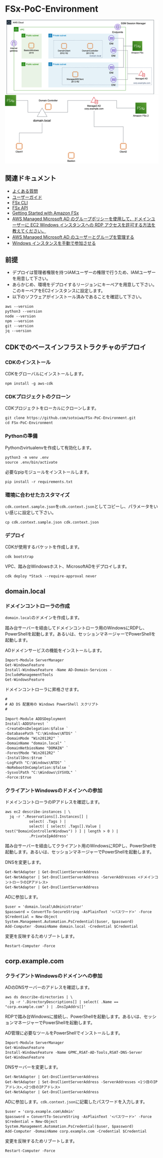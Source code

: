 # FSx-PoC-Environment

![](architecture1.png)
![](architecture2.png)

## 関連ドキュメント

- [よくある質問](https://aws.amazon.com/jp/fsx/windows/faqs/?nc=sn&loc=7)
- [ユーザーガイド](https://docs.aws.amazon.com/fsx/latest/WindowsGuide/what-is.html)
- [FSx CLI](https://docs.aws.amazon.com/cli/latest/reference/fsx/index.html)
- [FSx API](https://docs.aws.amazon.com/fsx/latest/APIReference/welcome.html)
- [Getting Started with Amazon FSx](https://docs.aws.amazon.com/fsx/latest/WindowsGuide/getting-started.html)
- [AWS Managed Microsoft AD のグループポリシーを使用して、ドメインユーザーに EC2 Windows インスタンスへの RDP アクセスを許可する方法を教えてください。](https://aws.amazon.com/jp/premiumsupport/knowledge-center/ec2-domain-user-rdp/)
- [AWS Managed Microsoft AD のユーザーとグループを管理する](https://docs.aws.amazon.com/ja_jp/directoryservice/latest/admin-guide/ms_ad_manage_users_groups.html)
- [Windows インスタンスを手動で参加させる](https://docs.aws.amazon.com/ja_jp/directoryservice/latest/admin-guide/join_windows_instance.html)

## 前提

- デプロイは管理者権限を持つIAMユーザーの権限で行うため、IAMユーザーを用意して下さい。
- あらかじめ、環境をデプロイするリージョンにキーペアを用意して下さい。このキーペアをEC2インスタンスに設定します。
- 以下のソフウェアがインストール済みであることを確認して下さい。

```
aws --version
python3 --version
node --version
npm --version
git --version
jq --version
```

## CDKでのベースインフラストラクチャのデプロイ

### CDKのインストール

CDKをグローバルにインストールします。

```
npm install -g aws-cdk
```

### CDKプロジェクトのクローン

CDKプロジェクトをローカルにクローンします。

```
git clone https://github.com/sotoiwa/FSx-PoC-Environment.git
cd FSx-PoC-Environment
```

### Pythonの準備

Pythonのvirtualenvを作成して有効化します。

```
python3 -m venv .env
source .env/bin/activate
```

必要なpipモジュールをインストールします。

```
pip install -r requirements.txt
```

### 環境に合わせたカスタマイズ

`cdk.context.sample.json`を`cdk.context.json`としてコピーし、パラメータをいい感じに設定して下さい。

```
cp cdk.context.sample.json cdk.context.json
```

### デプロイ

CDKが使用するバケットを作成します。

```
cdk bootstrap
```

VPC、踏み台Windowsホスト、MicrosoftADをデプロイします。

```
cdk deploy *Stack --require-approval never
```

## domain.local

### ドメインコントローラの作成

`domain.local`のドメインを作成します。

踏み台サーバーを経由してドメインコントローラ用のWindowsにRDPし、PowerShellを起動します。あるいは、セッションマネージャーでPowerShellを起動します。

ADドメインサービスの機能をインストールします。

```
Import-Module ServerManager
Get-WindowsFeature
Install-WindowsFeature -Name AD-Domain-Services -IncludeManagementTools
Get-WindowsFeature
```

ドメインコントローラに昇格させます。

```
#
# AD DS 配置用の Windows PowerShell スクリプト
#

Import-Module ADDSDeployment
Install-ADDSForest `
-CreateDnsDelegation:$false `
-DatabasePath "C:\Windows\NTDS" `
-DomainMode "Win2012R2" `
-DomainName "domain.local" `
-DomainNetbiosName "DOMAIN" `
-ForestMode "Win2012R2" `
-InstallDns:$true `
-LogPath "C:\Windows\NTDS" `
-NoRebootOnCompletion:$false `
-SysvolPath "C:\Windows\SYSVOL" `
-Force:$true
```

### クライアントWindowsのドメインへの参加

ドメインコントローラのIPアドレスを確認します。

```
aws ec2 describe-instances | \
  jq -r '.Reservations[].Instances[] |
           select( .Tags ) | 
           select( [ select( .Tags[].Value | test("DomainControllerWindows") ) ] | length > 0 ) | 
           .PrivateIpAddress'
```

踏み台サーバーを経由してクライアント用のWindowsにRDPし、PowerShellを起動します。あるいは、セッションマネージャーでPowerShellを起動します。

DNSを変更します。

```
Get-NetAdapter | Get-DnsClientServerAddress
Get-NetAdapter | Set-DnsClientServerAddress -ServerAddresses <ドメインコントローラのIPアドレス>
Get-NetAdapter | Get-DnsClientServerAddress
```

ADに参加します。

```
$user = 'domain.local\Administrator'
$password = ConvertTo-SecureString -AsPlainText '<パスワード>' -Force
$Credential = New-Object System.Management.Automation.PsCredential($user, $password)
Add-Computer -DomainName domain.local -Credential $Credential
```

変更を反映するためリブートします。

```
Restart-Computer -Force
```

## corp.example.com

### クライアントWindowsのドメインへの参加

ADのDNSサーバーのアドレスを確認します。

```
aws ds describe-directories | \
  jq -r '.DirectoryDescriptions[] | select( .Name == "corp.example.com" ) | .DnsIpAddrs[]'
```

RDPで踏み台Windowsに接続し、PowerShellを起動します。あるいは、セッションマネージャーでPowerShellを起動します。

AD管理に必要なツールをPowerShellでインストールします。

```
Import-Module ServerManager
Get-WindowsFeature
Install-WindowsFeature -Name GPMC,RSAT-AD-Tools,RSAT-DNS-Server
Get-WindowsFeature
```

DNSサーバーを変更します。

```
Get-NetAdapter | Get-DnsClientServerAddress
Get-NetAdapter | Set-DnsClientServerAddress -ServerAddresses <1つ目のIPアドレス>,<2つ目のIPアドレス>
Get-NetAdapter | Get-DnsClientServerAddress
```

ADに参加します。`cdk.context.json`に記載したパスワードを入力します。

```
$user = 'corp.example.com\Admin'
$password = ConvertTo-SecureString -AsPlainText '<パスワード>' -Force
$Credential = New-Object System.Management.Automation.PsCredential($user, $password)
Add-Computer -DomainName corp.example.com -Credential $Credential
```

変更を反映するためリブートします。

```
Restart-Computer -Force
```

